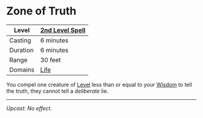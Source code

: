# Zone of Truth

| Level    | [2nd Level Spell](2nd%20Level%20Spells.md) |
| -------- | -------------------------------------------- |
| Casting  | 6 minutes                                    |
| Duration | 6 minutes                                    |
| Range    | 30 feet                                      |
| Domains  | [Life](../../../Spell%20Domains/Life.md)     |

You compel one creature of [Level](../../../../Player%20Characters/Derived%20Statistics/Level.md) less than or equal to your [Wisdom](../../../../Player%20Characters/Chosen%20Statistics/Wisdom.md) to tell the truth, they cannot tell a *deliberate* lie.

---
*Upcast: No effect.*
